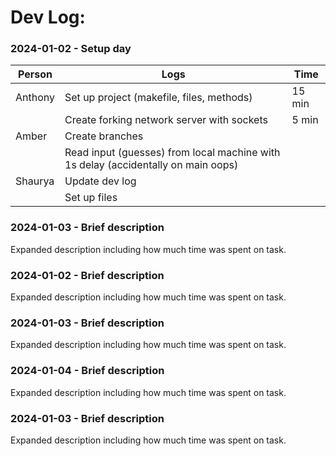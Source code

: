 # Dev Log:

### 2024-01-02 - Setup day

| Person  | Logs                                                                              | Time   |
| ------- | --------------------------------------------------------------------------------- | ------ |
| Anthony | Set up project (makefile, files, methods)                                         | 15 min |
|         | Create forking network server with sockets                                        | 5 min  |
| Amber   | Create branches                                                                   |        |
|         | Read input (guesses) from local machine with 1s delay (accidentally on main oops) |        |
| Shaurya | Update dev log                                                                    |        |
|         | Set up files                                                                      |        |

### 2024-01-03 - Brief description

Expanded description including how much time was spent on task.

### 2024-01-02 - Brief description

Expanded description including how much time was spent on task.

### 2024-01-03 - Brief description

Expanded description including how much time was spent on task.

### 2024-01-04 - Brief description

Expanded description including how much time was spent on task.

### 2024-01-03 - Brief description

Expanded description including how much time was spent on task.
